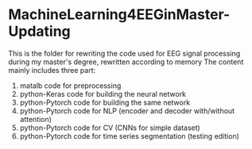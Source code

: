 # MachineLearning4EEGinMaster-Updating
This is the folder for rewriting the code used for EEG signal processing during my master's degree, rewritten according to memory
The content mainly includes three part:
1. matalb code for preprocessing
2. python-Keras code for building the neural network
3. python-Pytorch code for building the same network
4. python-Pytorch code for NLP (encoder and decoder with/without attention)
5. python-Pytorch code for CV (CNNs for simple dataset)
6. python-Pytorch code for time series segmentation (testing edition)
